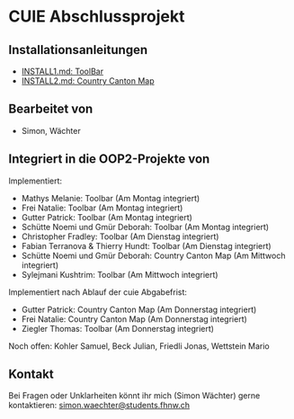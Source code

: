 # CUIE Abschlussprojekt

## Installationsanleitungen

* [INSTALL1.md: ToolBar](https://github.com/swaechter/fhnw/blob/master/Module/cuie/08_HydroPower/INSTALL1.md)
* [INSTALL2.md: Country Canton Map](https://github.com/swaechter/fhnw/blob/master/Module/cuie/08_HydroPower/INSTALL2.md)

## Bearbeitet von
 - Simon, Wächter

## Integriert in die OOP2-Projekte von

Implementiert:

- Mathys Melanie: Toolbar (Am Montag integriert)
- Frei Natalie: Toolbar (Am Montag integriert)
- Gutter Patrick: Toolbar (Am Montag integriert)
- Schütte Noemi und Gmür Deborah: Toolbar (Am Montag integriert)
- Christopher Fradley: Toolbar (Am Dienstag integriert)
- Fabian Terranova & Thierry Hundt: Toolbar (Am Dienstag integriert)
- Schütte Noemi und Gmür Deborah: Country Canton Map (Am Mittwoch integriert)
- Sylejmani Kushtrim: Toolbar (Am Mittwoch integriert)

Implementiert nach Ablauf der cuie Abgabefrist:

- Gutter Patrick: Country Canton Map (Am Donnerstag integriert)
- Frei Natalie: Country Canton Map (Am Donnerstag integriert)
- Ziegler Thomas: Toolbar (Am Donnerstag integriert)

Noch offen: Kohler Samuel, Beck Julian, Friedli Jonas, Wettstein Mario

## Kontakt

Bei Fragen oder Unklarheiten könnt ihr mich (Simon Wächter) gerne kontaktieren: simon.waechter@students.fhnw.ch
